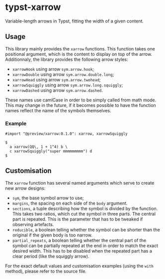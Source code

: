 # typst-xarrow

Variable-length arrows in Typst, fitting the width of a given content.

## Usage

This library mainly provides the `xarrow` functions. This function takes one
positional argument, which is the content to display on top of the arrow.
Additionnaly, the library provides the following arrow styles:

- `xarrowHook` using arrow `sym.arrow.hook`;
- `xarrowDouble` using arrow `sym.arrow.double.long`;
- `xarrowHead` using arrow `sym.arrow.twohead`;
- `xarrowSquiggly` using arrow `sym.arrow.long.squiggly`;
- `xarrowDashed` using arrow `sym.arrow.dashed`.

These names use camlCase in order to be simply called from math mode. This may
change in the future, if it becomes possible to have the function names
reflect the name of the symbols themselves.

### Example

```
#import "@preview/xarrow:0.1.0": xarrow, xarrowSquiggly

$
  a xarrow(QQ\, 1 + 1^4) b \
  c xarrowSquiggly("super mmmmmmmmm") d
$
```

## Customisation

The `xarrow` function has several named arguments which serve to create new
arrow designs:

- `sym`, the base symbol arrow to use;
- `margins`, the spacing on each side of the `body` argument.
- `sections`, a tuple describing how the symbol is divided by the function. This
  takes two ratios, which cut the symbol in three parts. The central part is
  repeated. This is the parameter that has to be tweaked if observing artefacts.
- `reducible`, a boolean telling whether the symbol can be shorter than the
  original if the given body is too narrow.
- `partial_repeats`, a boolean telling whether the central part of the symbol
  can be partially repeated at the end in order to match the exact desired
  width. This has to be disabled when the repeated part has a clear period (like
  the squiggly arrow).

For the exact default values and customisation examples (using the `with`
method), please refer to the source file.

